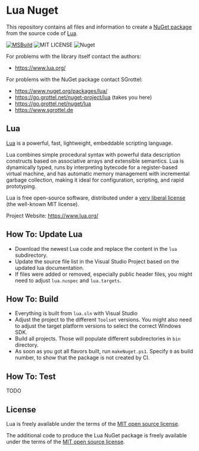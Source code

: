 # Lua Nuget

This repository contains all files and information to create a [NuGet package](https://www.nuget.org/packages/lua/) from the source code of [Lua](https://www.lua.org/).

[![MSBuild](https://github.com/sgrottel/nuget-lua/actions/workflows/build.yml/badge.svg)](https://github.com/sgrottel/nuget-lua/actions/workflows/build.yml)
![MIT LICENSE](https://img.shields.io/github/license/sgrottel/nuget-lua)
![Nuget](https://img.shields.io/nuget/v/lua)

For problems with the library itself contact the authors:

* https://www.lua.org/

For problems with the NuGet package contact SGrottel:

* https://www.nuget.org/packages/lua/
* https://go.grottel.net/nuget-project/lua  (takes you here)
* https://go.grottel.net/nuget/lua
* https://www.sgrottel.de


## Lua

[Lua](https://www.lua.org/) is a powerful, fast, lightweight, embeddable scripting language.

Lua combines simple procedural syntax with powerful data description constructs based on associative arrays and extensible semantics.
Lua is dynamically typed, runs by interpreting bytecode for a register-based virtual machine, and has automatic memory management with incremental garbage collection, making it ideal for configuration, scripting, and rapid prototyping.

Lua is free open-source software, distributed under a [very liberal license](https://www.lua.org/license.html) (the well-known MIT license).

Project Website: https://www.lua.org/

## How To: Update Lua

* Download the newest Lua code and replace the content in the `lua` subdirectory.
* Update the source file list in the Visual Studio Project based on the updated lua documentation.
* If files were added or removed, especially public header files, you might need to adjust `lua.nuspec` and `lua.targets`.

## How To: Build

* Everything is built from `lua.sln` with Visual Studio
* Adjust the project to the different `Toolset` versions. You might also need to adjust the target platform versions to select the correct Windows SDK.
* Build all projects. Those will populate different subdirectories in `bin` directory.
* As soon as you got all flavors built, run `makeNuget.ps1`. Specify `0` as build number, to show that the package is not created by CI.

## How To: Test

TODO

## License
Lua is freely available under the terms of the [MIT open source license](https://www.lua.org/license.html).

The additional code to produce the Lua NuGet package is freely available under the terms of the [MIT open source license](./LICENSE).
